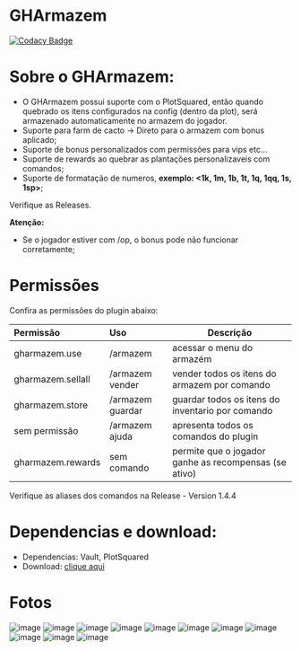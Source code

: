 # GHArmazem
[![Codacy Badge](https://app.codacy.com/project/badge/Grade/1e3f3bba341b495c9ce58eae7b0b6261)](https://app.codacy.com/gh/mutamex-gh/GHArmazem/dashboard?utm_source=gh&utm_medium=referral&utm_content=&utm_campaign=Badge_grade)
# Sobre o GHArmazem:
- O GHArmazem possui suporte com o PlotSquared, então quando quebrado os itens configurados na config (dentro da plot), será armazenado automaticamente no armazem do jogador.
- Suporte para farm de cacto -> Direto para o armazem com bonus aplicado;
- Suporte de bonus personalizados com permissões para vips etc...
- Suporte de rewards ao quebrar as plantações personalizaveis com comandos;
- Suporte de formatação de numeros, **exemplo: <1k, 1m, 1b, 1t, 1q, 1qq, 1s, 1sp>**;

Verifique as Releases.

**Atenção:**
- Se o jogador estiver com /op, o bonus pode não funcionar corretamente;

# Permissões
Confira as permissões do plugin abaixo:

| Permissão         | Uso              | Descrição                                             |
|:------------------|:-----------------|-------------------------------------------------------|
| gharmazem.use     | /armazem         | acessar o menu do armazém                             |  
| gharmazem.sellall | /armazem vender  | vender todos os itens do armazem por comando          |
| gharmazem.store   | /armazem guardar | guardar todos os itens do inventario por comando      |
| sem permissão     | /armazem ajuda   | apresenta todos os comandos do plugin                 |
| gharmazem.rewards | sem comando      | permite que o jogador ganhe as recompensas (se ativo) |

Verifique as aliases dos comandos na Release - Version 1.4.4

# Dependencias e download:
- Dependencias: Vault, PlotSquared
- Download: [clique aqui](https://github.com/mutamex-gh/GHArmazem/releases/download/GHArmazem/GHArmazem.jar)

# Fotos

![image](https://github.com/user-attachments/assets/56d3ef40-448e-4e1b-ac6f-3028a2750851)
![image](https://github.com/user-attachments/assets/85b06e7b-6311-421d-9b2f-b459cf3df8ed)
![image](https://github.com/user-attachments/assets/a665d214-50d9-4561-a28b-6be9e1463e50)
![image](https://github.com/user-attachments/assets/3d588298-3091-4185-9510-fad2a8a9b85b)
![image](https://github.com/user-attachments/assets/15e4c72b-6411-48b4-8a3d-a4b63979f9c2)
![image](https://github.com/user-attachments/assets/29ad2992-e284-4361-85e6-54499b42d105)
![image](https://github.com/user-attachments/assets/ead62e6d-bbc3-4c56-b557-84d64b49454d)
![image](https://github.com/user-attachments/assets/b2276061-0510-4159-8c7b-4b15cd293463)
![image](https://github.com/user-attachments/assets/db483411-ac25-4619-901d-b0e03fa9c646)
![image](https://github.com/user-attachments/assets/46346122-412d-4c6d-90be-9939248b8d30)
![image](https://github.com/user-attachments/assets/851d93f5-e136-49eb-b295-b2bea0d3ee59)




